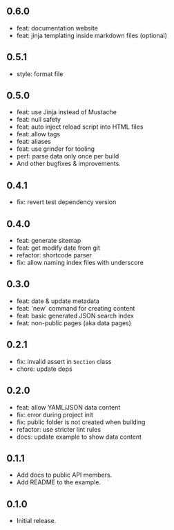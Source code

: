## 0.6.0

* feat: documentation website
* feat: jinja templating inside markdown files (optional)

## 0.5.1

* style: format file

## 0.5.0

* feat: use Jinja instead of Mustache
* feat: null safety
* feat: auto inject reload script into HTML files
* feat: allow tags
* feat: aliases
* feat: use grinder for tooling
* perf: parse data only once per build
* And other bugfixes & improvements.

## 0.4.1

* fix: revert test dependency version

## 0.4.0

* feat: generate sitemap
* feat: get modify date from git
* refactor: shortcode parser
* fix: allow naming index files with underscore

## 0.3.0

* feat: date & update metadata
* feat: 'new' command for creating content
* feat: basic generated JSON search index
* feat: non-public pages (aka data pages)

## 0.2.1

* fix: invalid assert in `Section` class
* chore: update deps

## 0.2.0

* feat: allow YAML/JSON data content
* fix: error during project init
* fix: public folder is not created when building
* refactor: use stricter lint rules
* docs: update example to show data content

## 0.1.1

* Add docs to public API members.
* Add README to the example.

## 0.1.0

* Initial release.